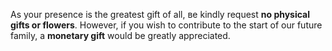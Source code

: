 Аs your presence is the greatest gift of all, вe kindly request **no physical gifts or flowers**. However, if you wish to contribute to the start of our future family, a **monetary gift** would be greatly appreciated.

